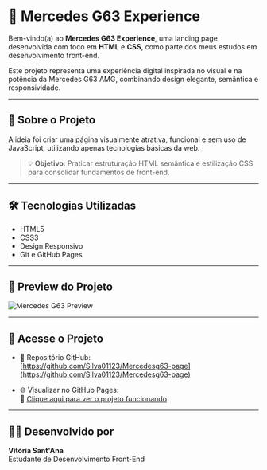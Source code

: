 # 🚙 Mercedes G63 Experience

Bem-vindo(a) ao **Mercedes G63 Experience**, uma landing page desenvolvida com foco em **HTML** e **CSS**, como parte dos meus estudos em desenvolvimento front-end.

Este projeto representa uma experiência digital inspirada no visual e na potência da Mercedes G63 AMG, combinando design elegante, semântica e responsividade.

---

## 🧠 Sobre o Projeto

A ideia foi criar uma página visualmente atrativa, funcional e sem uso de JavaScript, utilizando apenas tecnologias básicas da web.

> 💡 **Objetivo**: Praticar estruturação HTML semântica e estilização CSS para consolidar fundamentos de front-end.

---

## 🛠️ Tecnologias Utilizadas

- HTML5
- CSS3
- Design Responsivo
- Git e GitHub Pages

---

## 📸 Preview do Projeto

![Mercedes G63 Preview](https://via.placeholder.com/800x400.png?text=Preview+da+Landing+Page)

---

## 🔗 Acesse o Projeto

- 📁 Repositório GitHub:  
  [https://github.com/Silva01123/Mercedesg63-page](https://github.com/Silva01123/Mercedesg63-page)

- 🌐 Visualizar no GitHub Pages:  
  🔵 [Clique aqui para ver o projeto funcionando](https://silva01123.github.io/Mercedesg63-page/)

---

## 🙋‍♀️ Desenvolvido por

**Vitória Sant'Ana**  
Estudante de Desenvolvimento Front-End   

